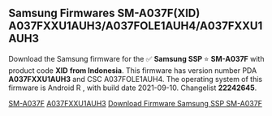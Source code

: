 <h2>Samsung Firmwares SM-A037F(XID) A037FXXU1AUH3/A037FOLE1AUH4/A037FXXU1AUH3</h2>
Download the Samsung firmware for the ✅ <strong>Samsung SSP </strong> ⭐ <strong>SM-A037F</strong> with product code <strong>XID</strong> <strong> from Indonesia</strong>. This firmware has version number PDA <strong>A037FXXU1AUH3</strong> and CSC A037FOLE1AUH4. The operating system of this firmware is Android R , with build date 2021-09-10. Changelist <strong>22242645</strong>.


[SM-A037F](https://samfirm.shop/samsung/model/SM-A037F)
[A037FXXU1AUH3](https://samfirm.shop/samsung/pda/A037FXXU1AUH3)
[Download Firmware Samsung SSP SM-A037F](https://samfirm.shop/samsung/firmware/455628)
